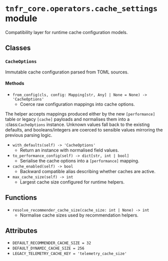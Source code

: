 # `tnfr_core.operators.cache_settings` module
Compatibility layer for runtime cache configuration models.

## Classes
### `CacheOptions`
Immutable cache configuration parsed from TOML sources.

#### Methods
- `from_config(cls, config: Mapping[str, Any] | None = None) -> 'CacheOptions'`
  - Coerce raw configuration mappings into cache options.

The helper accepts mappings produced either by the new
``[performance]`` table or legacy ``[cache]`` payloads and normalises
them into a :class:`CacheOptions` instance.  Unknown values fall back to
the existing defaults, and booleans/integers are coerced to sensible
values mirroring the previous parsing logic.
- `with_defaults(self) -> 'CacheOptions'`
  - Return an instance with normalised field values.
- `to_performance_config(self) -> dict[str, int | bool]`
  - Serialise the cache options into a ``[performance]`` mapping.
- `cache_enabled(self) -> bool`
  - Backward compatible alias describing whether caches are active.
- `max_cache_size(self) -> int`
  - Largest cache size configured for runtime helpers.

## Functions
- `resolve_recommender_cache_size(cache_size: int | None) -> int`
  - Normalise cache sizes used by recommendation helpers.

## Attributes
- `DEFAULT_RECOMMENDER_CACHE_SIZE = 32`
- `DEFAULT_DYNAMIC_CACHE_SIZE = 256`
- `LEGACY_TELEMETRY_CACHE_KEY = 'telemetry_cache_size'`

